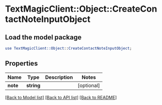 # TextMagicClient::Object::CreateContactNoteInputObject

## Load the model package
```perl
use TextMagicClient::Object::CreateContactNoteInputObject;
```

## Properties
Name | Type | Description | Notes
------------ | ------------- | ------------- | -------------
**note** | **string** |  | [optional] 

[[Back to Model list]](../README.md#documentation-for-models) [[Back to API list]](../README.md#documentation-for-api-endpoints) [[Back to README]](../README.md)


